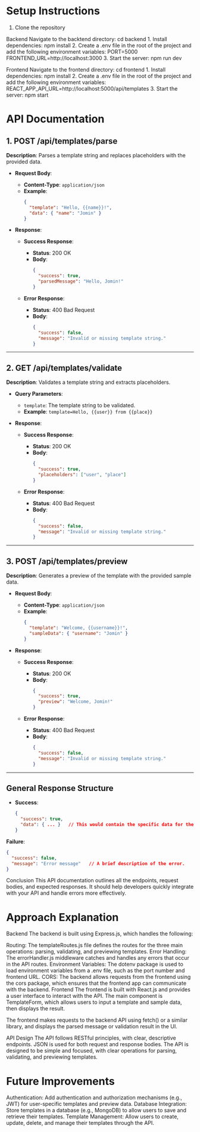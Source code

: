 # Setup Instructions

  1. Clone the repository

  Backend
    Navigate to the backtend directory:
      cd backend
    1. Install dependencies:
        npm install
    2. Create a .env file in the root of the project and add the following environment variables:
        PORT=5000
        FRONTEND_URL=http://localhost:3000
    3. Start the server:
          npm run dev
  
  Frontend
    Navigate to the frontend directory:
      cd frontend
    1. Install dependencies:
        npm install
    2. Create a .env file in the root of the project and add the following environment variables:
        REACT_APP_API_URL=http://localhost:5000/api/templates
    3. Start the server:
          npm start

# API Documentation

## 1. POST /api/templates/parse

**Description**: Parses a template string and replaces placeholders with the provided data.

- **Request Body**:
  - **Content-Type**: `application/json`
  - **Example**:
    ```json
    {
      "template": "Hello, {{name}}!",
      "data": { "name": "Jomin" }
    }
    ```

- **Response**:
   - **Success Response**:
     - **Status**: 200 OK
     - **Body**:
       ```json
       {
         "success": true,
         "parsedMessage": "Hello, Jomin!"
       }
       ```

   - **Error Response**:
     - **Status**: 400 Bad Request
     - **Body**:
       ```json
       {
         "success": false,
         "message": "Invalid or missing template string."
       }
       ```

---

## 2. GET /api/templates/validate

**Description**: Validates a template string and extracts placeholders.

- **Query Parameters**:
  - `template`: The template string to be validated.
  - **Example**: `template=Hello, {{user}} from {{place}}`

- **Response**:
   - **Success Response**:
     - **Status**: 200 OK
     - **Body**:
       ```json
       {
         "success": true,
         "placeholders": ["user", "place"]
       }
       ```

   - **Error Response**:
     - **Status**: 400 Bad Request
     - **Body**:
       ```json
       {
         "success": false,
         "message": "Invalid or missing template string."
       }
       ```

---

## 3. POST /api/templates/preview

**Description**: Generates a preview of the template with the provided sample data.

- **Request Body**:
   - **Content-Type**: `application/json`
   - **Example**:
     ```json
     {
       "template": "Welcome, {{username}}!",
       "sampleData": { "username": "Jomin" }
     }
     ```

- **Response**:
   - **Success Response**:
     - **Status**: 200 OK
     - **Body**:
       ```json
       {
         "success": true,
         "preview": "Welcome, Jomin!"
       }
       ```

   - **Error Response**:
     - **Status**: 400 Bad Request
     - **Body**:
       ```json
       {
         "success": false,
         "message": "Invalid or missing template string."
       }
       ```

---

## General Response Structure

- **Success**:
  ```json
  {
    "success": true,
    "data": { ... }   // This would contain the specific data for the endpoint.
  }
  ```
**Failure**:
  ```json
  {
    "success": false,
    "message": "Error message"   // A brief description of the error.
  }

  ```
Conclusion
This API documentation outlines all the endpoints, request bodies, and expected responses. It should help developers quickly integrate with your API and handle errors more effectively.

# Approach Explanation

Backend
The backend is built using Express.js, which handles the following:

Routing: The templateRoutes.js file defines the routes for the three main operations: parsing, validating, and previewing templates.
Error Handling: The errorHandler.js middleware catches and handles any errors that occur in the API routes.
Environment Variables: The dotenv package is used to load environment variables from a .env file, such as the port number and frontend URL.
CORS: The backend allows requests from the frontend using the cors package, which ensures that the frontend app can communicate with the backend.
Frontend
The frontend is built with React.js and provides a user interface to interact with the API. The main component is TemplateForm, which allows users to input a template and sample data, then displays the result.

The frontend makes requests to the backend API using fetch() or a similar library, and displays the parsed message or validation result in the UI.

API Design
The API follows RESTful principles, with clear, descriptive endpoints.
JSON is used for both request and response bodies.
The API is designed to be simple and focused, with clear operations for parsing, validating, and previewing templates.


# Future Improvements

Authentication: Add authentication and authorization mechanisms (e.g., JWT) for user-specific templates and preview data.
Database Integration: Store templates in a database (e.g., MongoDB) to allow users to save and retrieve their templates.
Template Management: Allow users to create, update, delete, and manage their templates through the API.


